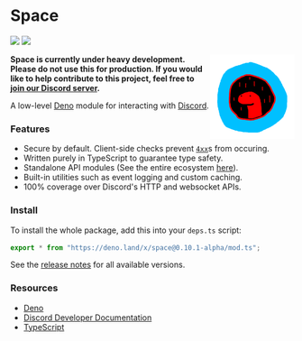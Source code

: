 # Space

[![](https://github.com/Apacheli/Space/actions/workflows/ci.yaml/badge.svg)](https://github.com/Apacheli/Space/actions/workflows/ci.yaml)
[![](https://canary.discord.com/api/guilds/812458966357377067/widget.png)](https://discord.gg/UQuA3EwXCV)

<img align=right src=assets/space_logo.png height=150px>

**Space is currently under heavy development. Please do not use this for
production. If you would like to help contribute to this project, feel free to
[join our Discord server](https://discord.gg/UQuA3EwXCV).**

A low-level [Deno](https://deno.land/) module for interacting with
[Discord](https://discord.com/).

### Features

- Secure by default. Client-side checks prevent
  [`4xx`](https://developer.mozilla.org/en-US/docs/Web/HTTP/Status#client_error_responses)s
  from occuring.
- Written purely in TypeScript to guarantee type safety.
- Standalone API modules (See the entire ecosystem [here](libs)).
- Built-in utilities such as event logging and custom caching.
- 100% coverage over Discord's HTTP and websocket APIs.

### Install

To install the whole package, add this into your `deps.ts` script:

```ts
export * from "https://deno.land/x/space@0.10.1-alpha/mod.ts";
```

See the [release notes](RELEASES.md) for all available versions.

### Resources

- [Deno](https://deno.land/)
- [Discord Developer Documentation](https://discord.dev/)
- [TypeScript](https://www.typescriptlang.org/)
